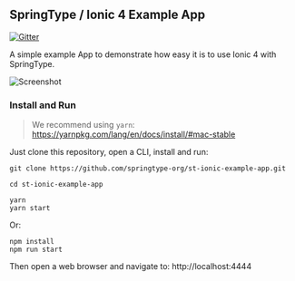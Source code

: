 ## SpringType / Ionic 4 Example App

[![Gitter](https://badges.gitter.im/springtype-official/springtype.svg)](https://gitter.im/springtype-official/springtype?utm_source=badge&utm_medium=badge&utm_campaign=pr-badge)

A simple example App to demonstrate how easy it is to use Ionic 4 with SpringType.

![Screenshot](https://github.com/springtype-org/st-ionic-example-app/blob/master/ionic4-integration-exmample-app.png)

### Install and Run

> We recommend using `yarn`: https://yarnpkg.com/lang/en/docs/install/#mac-stable

Just clone this repository, open a CLI, install and run:

    git clone https://github.com/springtype-org/st-ionic-example-app.git

    cd st-ionic-example-app

    yarn
    yarn start

Or:

    npm install
    npm run start

Then open a web browser and navigate to: http://localhost:4444
